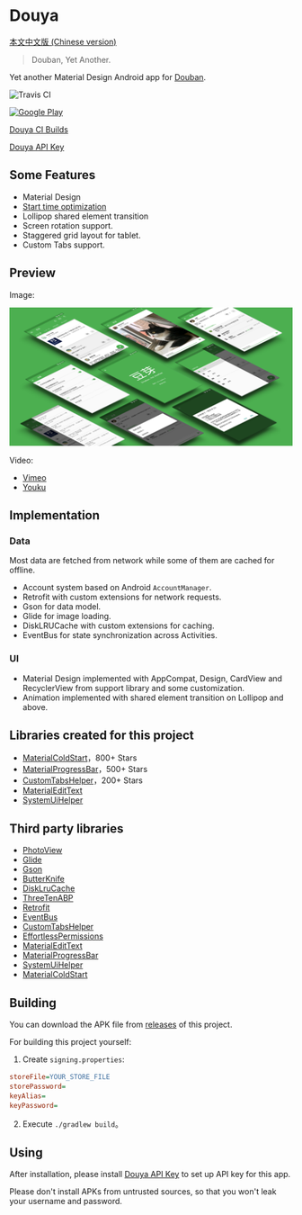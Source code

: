 # Douya

[本文中文版 (Chinese version)](README.md)

> Douban, Yet Another.

Yet another Material Design Android app for [Douban](https://www.douban.com).

![Travis CI](https://travis-ci.org/DreaminginCodeZH/Douya.svg)

<a href="https://play.google.com/store/apps/details?id=me.zhanghai.android.douya" target="_blank"><img alt="Google Play" height="90" src="https://play.google.com/intl/en_US/badges/images/generic/en_badge_web_generic.png"/></a>

[Douya CI Builds](https://github.com/DreaminginCodeZH/DouyaCiBuilds)

[Douya API Key](https://github.com/DreaminginCodeZH/DouyaApiKey)

## Some Features

- Material Design
- [Start time optimization](https://github.com/DreaminginCodeZH/MaterialColdStart)
- Lollipop shared element transition
- Screen rotation support.
- Staggered grid layout for tablet.
- Custom Tabs support.

## Preview

Image:

![](screenshot/feature-graphic.png)

Video:

- [Vimeo](https://vimeo.com/156952508)
- [Youku](http://v.youku.com/v_show/id_XMTQyMDE5ODk0MA==.html)

## Implementation

### Data

Most data are fetched from network while some of them are cached for offline.

- Account system based on  Android `AccountManager`.
- Retrofit with custom extensions for network requests.
- Gson for data model.
- Glide for image loading.
- DiskLRUCache with custom extensions for caching.
- EventBus for state synchronization across Activities.

### UI

- Material Design implemented with AppCompat, Design, CardView and RecyclerView from support library and some customization.
- Animation implemented with shared element transition on Lollipop and above.

## Libraries created for this project

- [MaterialColdStart](https://github.com/DreaminginCodeZH/MaterialColdStart)，800+ Stars
- [MaterialProgressBar](https://github.com/DreaminginCodeZH/MaterialProgressBar)，500+ Stars
- [CustomTabsHelper](https://github.com/DreaminginCodeZH/CustomTabsHelper)，200+ Stars
- [MaterialEditText](https://github.com/DreaminginCodeZH/MaterialEditText)
- [SystemUiHelper](https://github.com/DreaminginCodeZH/SystemUiHelper)

## Third party libraries

- [PhotoView](https://github.com/chrisbanes/PhotoView)
- [Glide](https://github.com/bumptech/glide)
- [Gson](https://github.com/google/gson)
- [ButterKnife](https://github.com/JakeWharton/butterknife)
- [DiskLruCache](https://github.com/JakeWharton/DiskLruCache/)
- [ThreeTenABP](https://github.com/JakeWharton/ThreeTenABP/)
- [Retrofit](https://github.com/square/retrofit)
- [EventBus](https://github.com/greenrobot/EventBus)
- [CustomTabsHelper](https://github.com/DreaminginCodeZH/CustomTabsHelper)
- [EffortlessPermissions](https://github.com/DreaminginCodeZH/EffortlessPermissions)
- [MaterialEditText](https://github.com/DreaminginCodeZH/MaterialEditText)
- [MaterialProgressBar](https://github.com/DreaminginCodeZH/MaterialProgressBar)
- [SystemUiHelper](https://github.com/DreaminginCodeZH/SystemUiHelper)
- [MaterialColdStart](https://github.com/DreaminginCodeZH/MaterialColdStart)

## Building

You can download the APK file from [releases](https://github.com/DreaminginCodeZH/Douya/releases) of this project.

For building this project yourself:

1. Create `signing.properties`:

```ini
storeFile=YOUR_STORE_FILE
storePassword=
keyAlias=
keyPassword=
```

2. Execute `./gradlew build`。

## Using

After installation, please install [Douya API Key](https://github.com/DreaminginCodeZH/DouyaApiKey) to set up API key for this app.

Please don't install APKs from untrusted sources, so that you won't leak your username and password.

